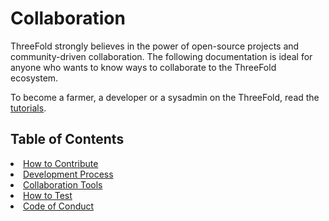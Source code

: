 <h1> Collaboration </h1>

ThreeFold strongly believes in the power of open-source projects and community-driven collaboration. The following documentation is ideal for anyone who wants to know ways to collaborate to the ThreeFold ecosystem.

To become a farmer, a developer or a sysadmin on the ThreeFold, read the [tutorials](../tutorials/tutorials.md).

<h2>Table of Contents</h2

- [How to Contribute](./contribute.md)
- [Development Process](./development_process.md)
- [Collaboration Tools](../collaboration_tools/collaboration_tools.md)
- [How to Test](../testing/testing_readme.md)
- [Code of Conduct](../contribute/code_conduct.md)